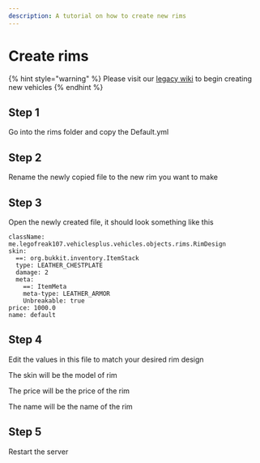 ```yaml
---
description: A tutorial on how to create new rims
---
```


# Create rims

{% hint style="warning" %}
Please visit our [legacy wiki](https://github.com/VolmitSoftware/VehiclesPlus/wiki) to begin creating new vehicles
{% endhint %}

## Step 1

Go into the rims folder and copy the Default.yml

## Step 2

Rename the newly copied file to the new rim you want to make

## Step 3

Open the newly created file, it should look something like this

```text
className: me.legofreak107.vehiclesplus.vehicles.objects.rims.RimDesign
skin:
  ==: org.bukkit.inventory.ItemStack
  type: LEATHER_CHESTPLATE
  damage: 2
  meta:
    ==: ItemMeta
    meta-type: LEATHER_ARMOR
    Unbreakable: true
price: 1000.0
name: default
```

## Step 4

Edit the values in this file to match your desired rim design

The skin will be the model of rim

The price will be the price of the rim

The name will be the name of the rim

## Step 5

Restart the server

